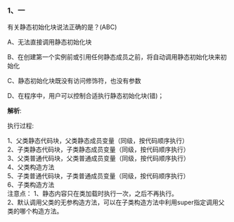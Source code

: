 ### 1、一

有关静态初始化块说法正确的是？(ABC)

A、无法直接调用静态初始化块

B、在创建第一个实例前或引用任何静态成员之前，将自动调用静态初始化块来初始化

C、静态初始化块既没有访问修饰符，也没有参数

D、在程序中，用户可以控制合适执行静态初始化块(错)；

**解析**:

执行过程: 

1、父类静态代码块，父类静态成员变量（同级，按代码顺序执行）  
2、子类静态代码块，子类静态成员变量（同级，按代码顺序执行）  
3、父类普通代码块，父类普通成员变量（同级，按代码顺序执行）  
4、父类构造方法  
5、子类普通代码块，子类普通成员变量（同级，按代码顺序执行）  
6、子类构造方法  
注意点： 
1、静态内容只在类加载时执行一次，之后不再执行。  
2、默认调用父类的无参构造方法，可以在子类构造方法中利用super指定调用父类的哪个构造方法。